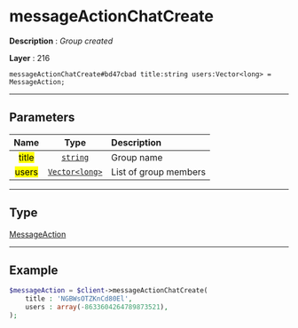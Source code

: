 # messageActionChatCreate

**Description** : *Group created*

**Layer** : 216

```tl
messageActionChatCreate#bd47cbad title:string users:Vector<long> = MessageAction;
```

---

## Parameters

| Name | Type | Description |
| :---: | :---: | :--- |
| <mark>title</mark> | [`string`](type/string) | Group name |
| <mark>users</mark> | [`Vector<long>`](type/long) | List of group members |

---

## Type

[MessageAction](type/MessageAction)

---

## Example

```php
$messageAction = $client->messageActionChatCreate(
	title : 'NGBWsOTZKnCd80El',
	users : array(-8633604264789873521),
);
```